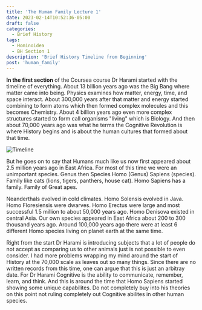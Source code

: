 ```yaml
---
title: 'The Human Family Lecture 1'
date: 2023-02-14T10:52:36-05:00
draft: false
categories:
  - Brief History
tags:
  - Hominoidea
  - BH Section 1
description: 'Brief History Timeline from Beginning'
post: 'human_family'
---
```


**In the first section** of the Coursea course Dr Harami started with the timeline of everything. About 13 billion years ago was the Big Bang where matter came into being. Physics examines how matter, energy, time, and space interact. About 300,000 years after that matter and energy started combining to form atoms which then formed complex molecules and this becomes Chemistry. About 4 billion years ago even more complex structures started to form call organisms "living" which is Biology. And then about 70,000 years ago was what he terms the Cognitive Revolution is where History begins and is about the human cultures that formed about that time.

![Timeline](/image/lesson.png)

But he goes on to say that Humans much like us now first appeared about 2.5 million years ago in East Africa. For most of this time we were an unimportant species. Genus then Species Homo (Genus) Sapiens (species). Family like cats (lions, tigers, panthers, house cat). Homo Sapiens has a family. Family of Great apes.

Neanderthals evolved in cold climates. Homo Solensis evolved in Java. Homo Floresiensis were dwarves. Homo Erectus were large and most successful 1.5 million to about 50,000 years ago. Homo Denisova existed in central Asia. Our own species appeared in East Africa about 200 to 300 thousand years ago. Around 100,000 years ago there were at least 6 different Homo species living on planet earth at the same time.

Right from the start Dr Harami is introducing subjects that a lot of people do not accept as comparing us to other animals just is not possible to even consider. I had more problems wrapping my mind around the start of History at the 70,000 scale as leaves out so many things. Since there are no written records from this time, one can argue that this is just an arbitray date. For Dr Harami Cognitive is the ability to communicate, remember, learn, and think. And this is around the time that Homo Sapiens started showing some unique capabilites. Do not completely buy into his theories on this point not ruling completely out Cognitive abilites in other human species.
